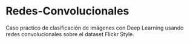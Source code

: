 # Redes-Convolucionales
Caso práctico de clasificación de imágenes con Deep Learning usando redes convolucionales sobre el dataset Flickr Style.
